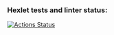 ### Hexlet tests and linter status:
[![Actions Status](https://github.com/Maxim00se/data-analytics-project-96/actions/workflows/hexlet-check.yml/badge.svg)](https://github.com/Maxim00se/data-analytics-project-96/actions)